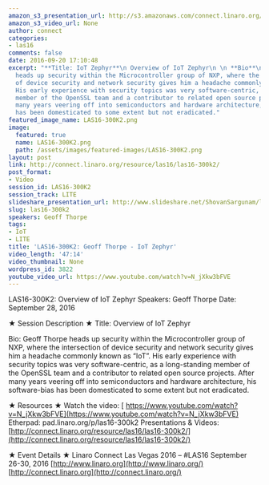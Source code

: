 ```yaml
---
amazon_s3_presentation_url: http://s3.amazonaws.com/connect.linaro.org/las16/Presentations/Wednesday/LAS16-300K2.pdf
amazon_s3_video_url: None
author: connect
categories:
- las16
comments: false
date: 2016-09-20 17:10:48
excerpt: "**Title: IoT Zephyr**\n Overview of IoT Zephyr\n \n **Bio**\n Geoff Thorpe
  heads up security within the Microcontroller group of NXP, where the intersection
  of device security and network security gives him a headache commonly known as \u201CIoT\u201D.
  His early experience with security topics was very software-centric, as a long-standing
  member of the OpenSSL team and a contributor to related open source projects. After
  many years veering off into semiconductors and hardware architecture, his software-bias
  has been domesticated to some extent but not eradicated."
featured_image_name: LAS16-300K2.png
image:
  featured: true
  name: LAS16-300K2.png
  path: /assets/images/featured-images/LAS16-300K2.png
layout: post
link: http://connect.linaro.org/resource/las16/las16-300k2/
post_format:
- Video
session_id: LAS16-300K2
session_track: LITE
slideshare_presentation_url: http://www.slideshare.net/ShovanSargunam/las16300k2-geoff-thorpe-iot-zephyr
slug: las16-300k2
speakers: Geoff Thorpe
tags:
- IoT
- LITE
title: 'LAS16-300K2: Geoff Thorpe - IoT Zephyr'
video_length: '47:14'
video_thumbnail: None
wordpress_id: 3822
youtube_video_url: https://www.youtube.com/watch?v=N_jXkw3bFVE
---
```


LAS16-300K2: Overview of IoT Zephyr
Speakers: Geoff Thorpe
Date: September 28, 2016

★ Session Description ★
Title: Overview of IoT Zephyr

Bio:
Geoff Thorpe heads up security within the Microcontroller group of NXP, where the intersection of device security and network security gives him a headache commonly known as “IoT”. His early experience with security topics was very software-centric, as a long-standing member of the OpenSSL team and a contributor to related open source projects. After many years veering off into semiconductors and hardware architecture, his software-bias has been domesticated to some extent but not eradicated.

★ Resources ★
Watch the video: [ https://www.youtube.com/watch?v=N_jXkw3bFVE](https://www.youtube.com/watch?v=N_jXkw3bFVE)
Etherpad: pad.linaro.org/p/las16-300k2
Presentations & Videos: [http://connect.linaro.org/resource/las16/las16-300k2/](http://connect.linaro.org/resource/las16/las16-300k2/)

★ Event Details ★
Linaro Connect Las Vegas 2016 – #LAS16
September 26-30, 2016
[http://www.linaro.org](http://www.linaro.org/)
[http://connect.linaro.org](http://connect.linaro.org/)